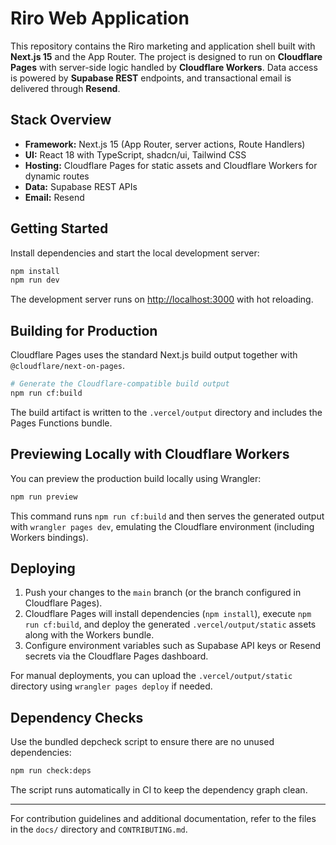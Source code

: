 # Riro Web Application

This repository contains the Riro marketing and application shell built with **Next.js 15** and the App Router. The project is designed to run on **Cloudflare Pages** with server-side logic handled by **Cloudflare Workers**. Data access is powered by **Supabase REST** endpoints, and transactional email is delivered through **Resend**.

## Stack Overview

- **Framework:** Next.js 15 (App Router, server actions, Route Handlers)
- **UI:** React 18 with TypeScript, shadcn/ui, Tailwind CSS
- **Hosting:** Cloudflare Pages for static assets and Cloudflare Workers for dynamic routes
- **Data:** Supabase REST APIs
- **Email:** Resend

## Getting Started

Install dependencies and start the local development server:

```sh
npm install
npm run dev
```

The development server runs on [http://localhost:3000](http://localhost:3000) with hot reloading.

## Building for Production

Cloudflare Pages uses the standard Next.js build output together with `@cloudflare/next-on-pages`.

```sh
# Generate the Cloudflare-compatible build output
npm run cf:build
```

The build artifact is written to the `.vercel/output` directory and includes the Pages Functions bundle.

## Previewing Locally with Cloudflare Workers

You can preview the production build locally using Wrangler:

```sh
npm run preview
```

This command runs `npm run cf:build` and then serves the generated output with `wrangler pages dev`, emulating the Cloudflare environment (including Workers bindings).

## Deploying

1. Push your changes to the `main` branch (or the branch configured in Cloudflare Pages).
2. Cloudflare Pages will install dependencies (`npm install`), execute `npm run cf:build`, and deploy the generated `.vercel/output/static` assets along with the Workers bundle.
3. Configure environment variables such as Supabase API keys or Resend secrets via the Cloudflare Pages dashboard.

For manual deployments, you can upload the `.vercel/output/static` directory using `wrangler pages deploy` if needed.

## Dependency Checks

Use the bundled depcheck script to ensure there are no unused dependencies:

```sh
npm run check:deps
```

The script runs automatically in CI to keep the dependency graph clean.

---

For contribution guidelines and additional documentation, refer to the files in the `docs/` directory and `CONTRIBUTING.md`.
